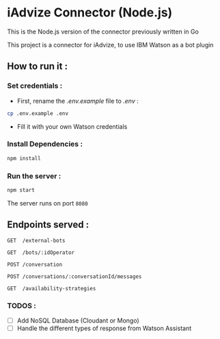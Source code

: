 # iAdvize Connector (Node.js)

This is the Node.js version of the connector previously written in Go  

This project is a connector for iAdvize, to use IBM Watson as a bot plugin

## How to run it :

### Set credentials :

* First, rename the _.env.example_ file to _.env_ : 

```bash
cp .env.example .env
```

* Fill it with your own Watson credentials

### Install Dependencies :

```bash
npm install
```

### Run the server :

```bash
npm start
```

The server runs on port `8080`

## Endpoints served : 

```
GET  /external-bots

GET  /bots/:idOperator

POST /conversation

POST /conversations/:conversationId/messages

GET  /availability-strategies
```

### TODOS : 

- [ ] Add NoSQL Database (Cloudant or Mongo)
- [ ] Handle the different types of response from Watson Assistant